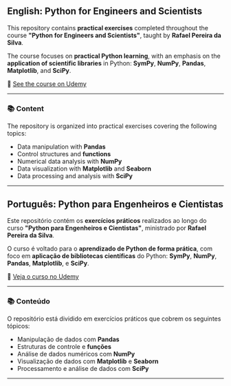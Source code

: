 ## English: Python for Engineers and Scientists

This repository contains **practical exercises** completed throughout the course **"Python for Engineers and Scientists"**, taught by **Rafael Pereira da Silva**.

The course focuses on **practical Python learning**, with an emphasis on the **application of scientific libraries** in Python: **SymPy**, **NumPy**, **Pandas**, **Matplotlib**, and **SciPy**.

🔗 [See the course on Udemy](https://www.udemy.com/course/python-para-engenheiros-e-cientistas)

---

### 📚 Content

The repository is organized into practical exercises covering the following topics:

- Data manipulation with **Pandas**
- Control structures and **functions**
- Numerical data analysis with **NumPy**
- Data visualization with **Matplotlib** and **Seaborn**
- Data processing and analysis with **SciPy**

---

## Português: Python para Engenheiros e Cientistas

Este repositório contém os **exercícios práticos** realizados ao longo do curso **"Python para Engenheiros e Cientistas"**, ministrado por **Rafael Pereira da Silva**.

O curso é voltado para o **aprendizado de Python de forma prática**, com foco em **aplicação de bibliotecas científicas** do Python: **SymPy**, **NumPy**, **Pandas**, **Matplotlib**, e **SciPy**.

🔗 [Veja o curso no Udemy](https://www.udemy.com/course/python-para-engenheiros-e-cientistas)

---

### 📚 Conteúdo

O repositório está dividido em exercícios práticos que cobrem os seguintes tópicos:

- Manipulação de dados com **Pandas**
- Estruturas de controle e **funções**
- Análise de dados numéricos com **NumPy**
- Visualização de dados com **Matplotlib** e **Seaborn**
- Processamento e análise de dados com **SciPy**

---
